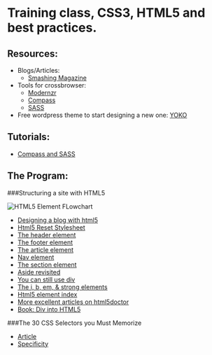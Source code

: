 Training class, CSS3, HTML5 and best practices.
===============================================

Resources:
----------
- Blogs/Articles:
  * [Smashing Magazine](http://smashingmagazine.com)
- Tools for crossbrowser:
  * [Modernzr](http://modernizr.com)
  * [Compass](http://compass-style.org/)
  * [SASS](http://sass-lang.com)
- Free wordpress theme to start designing a new one: [YOKO](http://www.smashingmagazine.com/2011/06/07/free-html5-css3-wordpress-3-1-theme-with-responsive-layout-yoko/)

Tutorials:
----------

- [Compass and SASS](https://github.com/niclupien/compass-examples)

The Program:
------------

###Structuring a site with HTML5

![HTML5 Element FLowchart](http://html5doctor.com/downloads/h5d-sectioning-flowchart.png "Sectioning content elements and friends")

- [Designing a blog with html5](http://html5doctor.com/designing-a-blog-with-html5/)
- [Html5 Reset Stylesheet](http://html5doctor.com/html-5-reset-stylesheet/)
- [The header element](http://html5doctor.com/the-header-element/)
- [The footer element](http://html5doctor.com/the-footer-element-update/)
- [The article element](http://html5doctor.com/the-nsfw-element/)
- [Nav element](http://html5doctor.com/nav-element/)
- [The section element](http://html5doctor.com/the-section-element/)
- [Aside revisited](http://html5doctor.com/aside-revisited/)
- [You can still use div](http://html5doctor.com/you-can-still-use-div/)
- [The i, b, em, & strong elements](http://html5doctor.com/i-b-em-strong-element/)
- [Html5 element index](http://html5doctor.com/element-index/)
- [More excellent articles on html5doctor](http://html5doctor.com/article-archive/)
- [Book: Div into HTML5](http://diveinto.html5doctor.com/)

###The 30 CSS Selectors you Must Memorize 

- [Article](http://net.tutsplus.com/tutorials/html-css-techniques/the-30-css-selectors-you-must-memorize/)
- [Specificity](http://www.anieto2k.com/2008/08/12/selectores-css-y-especificidad-css-%C2%BFcomo-usarlos/)
